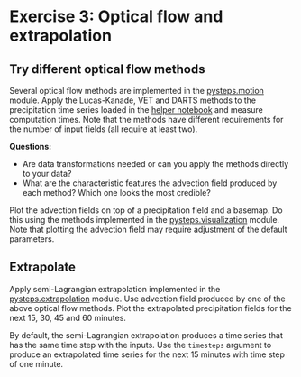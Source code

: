 # Exercise 3: Optical flow and extrapolation

## Try different optical flow methods

Several optical flow methods are implemented in the [pysteps.motion](https://pysteps.readthedocs.io/en/stable/pysteps_reference/motion.html) module. Apply the Lucas-Kanade, VET and DARTS methods to the precipitation time series loaded in the [helper notebook](https://github.com/pySTEPS/ERAD-nowcasting-course-2022/blob/main/hands-on-session-users/notebooks/helper_input_data.ipynb) and measure computation times. Note that the methods have different requirements for the number of input fields (all require at least two).

**Questions:**

- Are data transformations needed or can you apply the methods directly to your data?
- What are the characteristic features the advection field produced by each method? Which one looks the most credible?

Plot the advection fields on top of a precipitation field and a basemap. Do this using the methods implemented in the [pysteps.visualization](https://pysteps.readthedocs.io/en/stable/pysteps_reference/visualization.html) module. Note that plotting the advection field may require adjustment of the default parameters.

## Extrapolate

Apply semi-Lagrangian extrapolation implemented in the [pysteps.extrapolation](https://pysteps.readthedocs.io/en/stable/pysteps_reference/extrapolation.html) module. Use advection field produced by one of the above optical flow methods. Plot the extrapolated precipitation fields for the next 15, 30, 45 and 60 minutes.

By default, the semi-Lagrangian extrapolation produces a time series that has the same time step with the inputs. Use the `timesteps` argument to produce an extrapolated time series for the next 15 minutes with time step of one minute.
